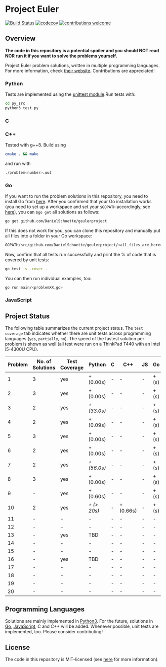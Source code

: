 # Project Euler

[![Build Status](https://travis-ci.org/PhilippSchuette/projecteuler.svg?branch=master)](https://travis-ci.org/PhilippSchuette/projecteuler) [![codecov](https://codecov.io/gh/PhilippSchuette/projecteuler/branch/master/graph/badge.svg)](https://codecov.io/gh/PhilippSchuette/projecteuler) [![contributions welcome](https://img.shields.io/badge/contributions-welcome-brightgreen.svg?style=flat)](https://github.com/dwyl/esta/issues)

## Overview

**The code in this repository is a potential spoiler and you should NOT read NOR run it if you want to solve the problems yourself.**

Project Euler problem solutions, written in multiple programming languages. For more information, check [their website](https://projecteuler.net/). Contributions are appreciated!

### Python

Tests are implemented using the [unittest module](https://docs.python.org/3/library/unittest.html).Run tests with:

```bash
cd py_src
python3 test.py
```

### C

### C++

Tested with g++8. Build using

```bash
cmake . && make
```

and run with

```bash
./problem<number>.out
```

### Go

If you want to run the problem solutions in this repository, you need to install Go from [here](https://golang.org/). After you confirmed that your Go installation works (you need to set up a workspace and set your `$GOPATH` accordingly, see [here](https://golang.org/doc/code.html)), you can `$go get` all solutions as follows:

```bash
go get github.com/DanielSchuette/geulerproject
```

If this does not work for you, you can clone this repository and manually put all files into a folder in your Go workspace:

```bash
GOPATH/src/github.com/DanielSchuette/geulerproject/<all_files_are_here>
```

Now, confirm that all tests run successfully and print the % of code that is covered by unit tests:

```bash
go test -v -cover .
```

You can then run individual examples, too:

```bash
go run main/<problemXX.go>
```

### JavaScript


## Project Status

The following table summarizes the current project status. The `test coverage` tab indicates whether there are unit tests across programming languages (`yes`, `partially`, `no`). The speed of the fastest solution per problem is shown as well (all test were run on a ThinkPad T440 with an Intel i5-4300U CPU).

| Problem | No. of Solutions | Test Coverage |    Python | C |       C++ | JS |    Go |
| ------- | ---------------- | ------------- | --------- |---| --------- | -- | ----- |
|       1 |                3 |           yes | + (0.00s) | - |      -    |  - | + (s) |
|       2 |                3 |           yes | + (0.00s) | - |      -    |  - | + (s) |
|       3 |                2 |           yes |*+ (33.0s)*| - |      -    |  - | + (s) |
|       4 |                2 |           yes | + (0.09s) | - |      -    |  - | + (s) |
|       5 |                3 |           yes | + (0.00s) | - |      -    |  - | + (s) |
|       6 |                2 |           yes | + (0.00s) | - |      -    |  - | + (s) |
|       7 |                2 |           yes |*+ (56.0s)*| - |      -    |  - | + (s) |
|       8 |                3 |           yes | + (0.00s) | - |      -    |  - | + (s) |
|       9 |                - |           yes | + (0.60s) | - |      -    |  - | + (s) |
|      10 |                2 |           yes |*+ (> 20s)*| - | + (0.66s) |  - | + (s) |
|      11 |                - |             - |    -      | - |      -    |  - |    -  |
|      12 |                - |             - |    -      | - |      -    |  - |    -  |
|      13 |                - |           yes |    TBD    | - |      -    |  - |    -  |
|      14 |                - |             - |    -      | - |      -    |  - |    -  |
|      15 |                - |             - |    -      | - |      -    |  - |    -  |
|      16 |                - |           yes |    TBD    | - |      -    |  - |    -  |
|      17 |                - |             - |    -      | - |      -    |  - |    -  |
|      18 |                - |             - |    -      | - |      -    |  - |    -  |
|      19 |                - |             - |    -      | - |      -    |  - |    -  |
|      20 |                - |             - |    -      | - |      -    |  - |    -  |


## Programming Languages

Solutions are mainly implemented in [Python3](https://www.python.org/). For the future, solutions in [Go](https://golang.org/), [JavaScript](https://www.javascript.com/), C and C++ will be added. Whenever possible, unit tests are implemented, too. Please consider contributing!

## License

The code in this repository is MIT-licensed (see [here](./LICENSE.md) for more information).
